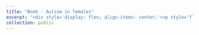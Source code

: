 ```yaml
---
title: "Book - Autism in females"
excerpt: "<div style='display: flex; align-items: center;'><p style='flex: 1; margin: 0; padding: 0;'>In this peer-reviewed book (for a French speaking audience), I introduce a social, epistemological, and historical perspective, while providing an overview of psychological and neuroscience research on autism in females. I also reflect on the challenges and complexities of autism diagnosis. Expert insights and testimonies from autistic females are interwoven with clinical views and the latest scientific findings.</p><img src='/images/book1.jpg' style='max-width: 50%; height: auto; margin-left: 10px;'></div>"
collection: public
---
```



